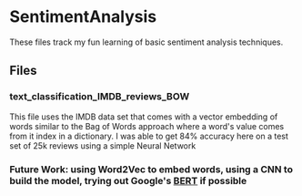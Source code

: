 # SentimentAnalysis

These files track my fun learning of basic sentiment analysis techniques. 

## Files
### text_classification_IMDB_reviews_BOW
This file uses the IMDB data set that comes with a vector embedding of words similar to the Bag of Words approach where
a word's value comes from it index in a dictionary. I was able to get 84% accuracy here on a test set of 25k reviews using a 
simple Neural Network

### Future Work: using Word2Vec to embed words, using a CNN to build the model, trying out Google's [BERT](https://github.com/google-research/bert) if possible
